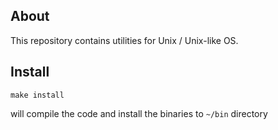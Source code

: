 ## About

This repository contains utilities for Unix / Unix-like OS.

## Install

```
make install
```

will compile the code and install the binaries to `~/bin` directory

